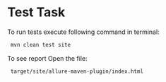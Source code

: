 # Test Task

To run tests execute following command in terminal:
```sh
 mvn clean test site
```
To see report Open the file:
```sh
 target/site/allure-maven-plugin/index.html
```